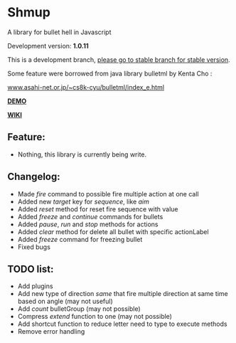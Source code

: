 # Shmup
A library for bullet hell in Javascript

Development version: **1.0.11**

This is a development branch, [please go to stable branch for stable version](https://github.com/Trung0246/Shmup/tree/stable).

Some feature were borrowed from java library bulletml by Kenta Cho :

www.asahi-net.or.jp/~cs8k-cyu/bulletml/index_e.html

[**DEMO**](http://codepen.io/Trung0246/pen/EgAyRZ)

[**WIKI**](https://github.com/Trung0246/Shmup/wiki)

## Feature:
* Nothing, this library is currently being write.

## Changelog:
* Made *fire* command to possible fire multiple action at one call
* Added new *target* key for *sequence*, like *aim*
* Added *reset* method for reset fire sequence with value
* Added *freeze* and *continue* commands for bullets
* Added *pause*, *run* and *stop* methods for actions
* Added *clear* method for delete all bullet with specific actionLabel
* Added *freeze* command for freezing bullet
* Fixed bugs

## TODO list:
* Add plugins
* Add new type of direction *same* that fire multiple direction at same time based on angle (may not useful)
* Add *count* bulletGroup (may not possible)
* Compress *extend* function to one (may not possible)
* Add shortcut function to reduce letter need to type to execute methods
* Remove error handling
